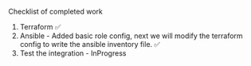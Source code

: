 Checklist of completed work
1. Terraform ✅
2. Ansible - Added basic role config, next we will modify the terraform config to write the ansible inventory file. ✅
3. Test the integration - InProgress
